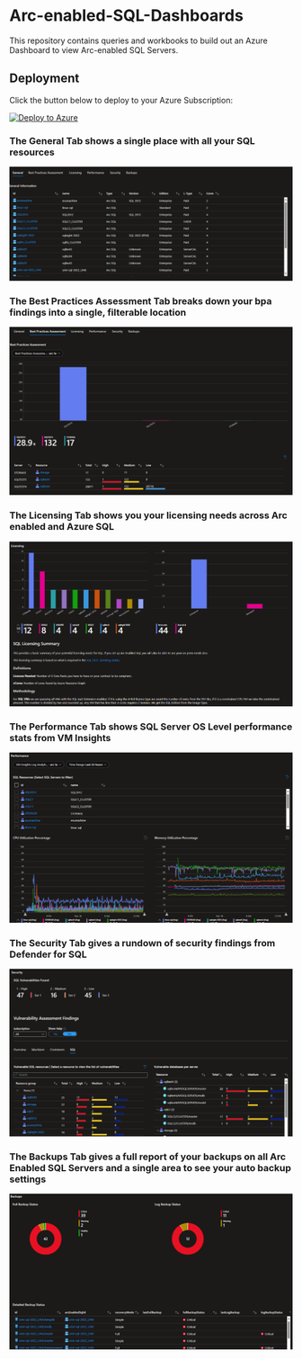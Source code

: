# Arc-enabled-SQL-Dashboards
This repository contains queries and workbooks to build out an Azure Dashboard to view Arc-enabled SQL Servers.

## Deployment
Click the button below to deploy to your Azure Subscription:

[![Deploy to Azure](https://aka.ms/deploytoazurebutton)](https://portal.azure.com/#create/Microsoft.Template/uri/https%3A%2F%2Fraw.githubusercontent.com%2FOnesuretng%2FArc-enabled-SQL-Dashboards%2Fmain%2Fdeploy.json)

### The General Tab shows a single place with all your SQL resources
![Azure Arc Enabled SQL Server Single Pane of Glass General Tab Screenshot](images/general_tab_workbook.png)

### The Best Practices Assessment Tab breaks down your bpa findings into a single, filterable location
![Azure Arc Enabled SQL Server Single Pane of Glass Best Practices Assessment Tab Screenshot](images/bpa_tab_workbook.png)

### The Licensing Tab shows you your licensing needs across Arc enabled and Azure SQL
![Azure Arc Enabled SQL Server Single Pane of Glass Licensing Tab Screenshot](images/licensing_tab_workbook.png)

### The Performance Tab shows SQL Server OS Level performance stats from VM Insights
![Azure Arc Enabled SQL Server Single Pane of Glass Performance Tab Screenshot](images/perf_tab_workbook.png)

### The Security Tab gives a rundown of security findings from Defender for SQL
![Azure Arc Enabled SQL Server Single Pane of Glass Security Tab Screenshot](images/security_tab_workbook.png)

### The Backups Tab gives a full report of your backups on all Arc Enabled SQL Servers and a single area to see your auto backup settings
![Azure Arc Enabled SQL Server Single Pane of Glass Backups Tab Screenshot](images/backup_tab_workbook.png)